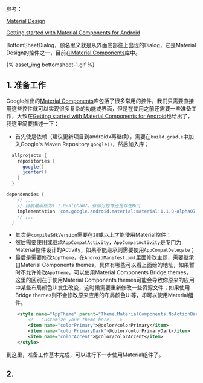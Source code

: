 参考：

[Material Design](https://material.io/develop/android/components/bottom-sheet-behavior/)

[Getting started with Material Components for Android](https://github.com/material-components/material-components-android/blob/master/docs/getting-started.md)

BottomSheetDialog，顾名思义就是从界面底部往上出现的Dialog，它是Material Design的控件之一，目前在[Material Components](https://github.com/material-components/material-components-android)库中。

{% asset_img bottomsheet-1.gif %}

<!-- more -->

## 1. 准备工作

Google推出的[Material Components](https://github.com/material-components/material-components-android)库包括了很多常用的控件，我们只需要直接用这些控件就可以实现很多复杂的功能或界面，但是在使用之前还需要一些准备工作，大致在[Getting started with Material Components for Android](https://github.com/material-components/material-components-android/blob/master/docs/getting-started.md)也给出了，我这里简要描述一下：

* 首先使是依赖（建议更新项目到androidx再继续），需要在`build.gradle`中加入Google's Maven Repository `google()`，然后加入库；

```gradle
  allprojects {
    repositories {
      google()
      jcenter()
    }
  }
```

```gradle
dependencies {
    // ...
    // 目前最新版为1.1.0-alpha07，有部分控件还是存在Bug
    implementation 'com.google.android.material:material:1.1.0-alpha07'
    // ...
  }
```

* 其次是`compileSdkVersion`需要在`28`或以上才能使用Material控件；
* 然后需要使用或继承`AppCompatActivity`，`AppCompatActivity`是专门为Material控件设计的Activity，如果不能继承则需要使用`AppCompatDelegate`；
* 最后是需要修改`AppTheme`，在`AndroidManifest.xml`里面修改主题，需要继承自Material Components themes，具体有哪些可以看上面给的地址，如果暂时不允许修改`AppTheme`，可以使用Material Components Bridge themes，这里的区别在于使用Material Components themes可能会导致你原来的应用中某些布局颜色UI发生改变，这时候需要重新修改一些资源文件；如果使用Bridge themes则不会修改原来应用的布局颜色UI等，却可以使用Material组件。

```xml
    <style name="AppTheme" parent="Theme.MaterialComponents.NoActionBar.Bridge">
        <!-- Customize your theme here. -->
        <item name="colorPrimary">@color/colorPrimary</item>
        <item name="colorPrimaryDark">@color/colorPrimaryDark</item>
        <item name="colorAccent">@color/colorAccent</item>
    </style>
```

到这里，准备工作基本完成，可以进行下一步使用Material组件了。

## 2. 

